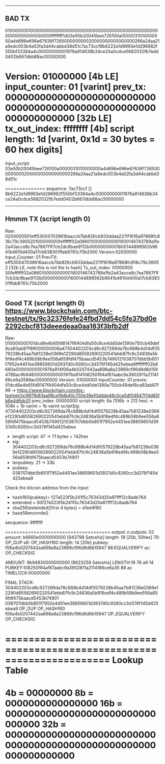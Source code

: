 






------------------------------------------------------------
BAD TX 
------------------------------------------------------------
01000000010000000000000000000000000000000000000000000000000000000000000000ffffffff1d03e50b20045bee726100a0000031010000000a4d696e696e67636f726500000000020000000000000000266a24aa21a9edc003b4a02fa3d44cabbd38d51c7ac73ccf8b6222e1d9993e1d296982f550bf33384a4c00000000001976a914638b34ce24a0cdce5682032fb7edd0402b667dbb88ac00000000

Version: 01000000 [4b LE]
input_counter: 01 [varint]
prev_tx: 0000000000000000000000000000000000000000000000000000000000000000 [32b LE]
tx_out_index: ffffffff [4b]
script length: 1d [varint, 0x1d = 30 bytes = 60 hex digits]
=======
input_script: 03e50b20045bee726100a0000031010000000a4d696e696e67636f726500000000020000000000000000266a24aa21a9edc003b4a02fa3d44cabbd38d51c

==============
sequence: 7ac73ccf []
8b6222e1d9993e1d296982f550bf33384a4c00000000001976a914638b34ce24a0cdce5682032fb7edd0402b667dbb88ac00000000



------------------------------------------------------------
Hmmm TX  (script length 0)
------------------------------------------------------------
Raw: 0200000001eff530047039616aaccb7bb826cb933ddaa2211f1616a97868fc818c79c390520100000000feffffff02a0860100000000001600146743789a1fe2a43acce8c7ea7667f1f7cb2dc8bae9112b00000000001600144898562b9641b4610d400a17cb638301ffab8761c70b2000
Version:02000000
Input_Counter: 01
PrevTX: eff530047039616aaccb7bb826cb933ddaa2211f1616a97868fc818c79c39052 [32b LE, note this is not the tx hash]
Tx_out_index: 01000000
00feffffff02a0860100000000001600146743789a1fe2a43acce8c7ea7667f1f7cb2dc8bae9112b00000000001600144898562b9641b4610d400a17cb638301ffab8761c70b2000




------------------------------------------------------------
Good TX  (script length 0)
https://www.blockchain.com/btc-testnet/tx/9c32376fefe24fbd7dd54c5fe37bd0e2292cbcf813deeedeaa0aa183f3bfb2df
------------------------------------------------------------
Raw: 010000000101dcd6e4b65fd8147f8404dfa50c8ce4dd0de1390e750cb49def8ca93ab87f99000000006a47304402203cd6c927269da76c688b4d14df0579228b45aa7b81238e0369e12290d85582690220541ebb87fc9c24836a5b916edf4c489b58b9ee556a659fdf475baacd5453b7490121038707dbb5b851f7952e4451ee38859601d3937d0c9260cc3d376f145d425ebea9ffffffff02b6660e00000000001976a914f06a4b0207442aa898a8a23869cf96d9d6b1594788ac9b948300000000001976a914108250f94af87aabc9a3902811a2114166ce6a3588ac00000000
Version: 01000000
InputCounter: 01
prevtx: 01dcd6e4b65fd8147f8404dfa50c8ce4dd0de1390e750cb49def8ca93ab87f99 -> https://www.blockchain.com/btc-testnet/tx/997fb83aa98cef9db40c750e39e10ddde48c0ca5df04847f14d85fb6e4d6dc01
prev_index: 00000000
script length: 6a (106b -> 212 hex) -> 104b + 1b varint + 1b varint
scriptSig: 47304402203cd6c927269da76c688b4d14df0579228b45aa7b81238e0369e12290d85582690220541ebb87fc9c24836a5b916edf4c489b58b9ee556a659fdf475baacd5453b7490121038707dbb5b851f7952e4451ee38859601d3937d0c9260cc3d376f145d425ebea
  - length script: 47 -> 71 bytes = 142hex
  - sig:  304402203cd6c927269da76c688b4d14df0579228b45aa7b81238e0369e12290d85582690220541ebb87fc9c24836a5b916edf4c489b58b9ee556a659fdf475baacd5453b74901
  - lenpubkey: 21 -> 33b
  - pubkey: 038707dbb5b851f7952e4451ee38859601d3937d0c9260cc3d376f145d425ebea9

Check the bitcoin address from the input:
- hash160(pubkey)= f27a523f5b241f5c76343d20a97fff12c8adb764
- extended = 00f27a523f5b241f5c76343d20a97fff12c8adb764
- sha256(extended)[first 4 bytes] = d1ee9f80
- base58enconde()


secquence: 9fffffff

=====================================
output:
n.outputs: 02
amount: b6660e0000000000 [943798 Satoshis]
length: 19 [25b, 50hex]
76: OP_DUP
a9: OP_HASH160
length: 14 [20b]
pubkey: f06a4b0207442aa898a8a23869cf96d9d6b15947
88:EQUALVERIFY
ac: OP_CHECKSIG

AMOUNT: 9b94830000000000 [8623259 Satoshis]
LENGTH:19
76
a9
14
PUBKEY:108250f94af87aabc9a3902811a2114166ce6a35
88
ac
TIMELOCK:00000000

FINAL STACK:
304402203cd6c927269da76c688b4d14df0579228b45aa7b81238e0369e12290d85582690220541ebb87fc9c24836a5b916edf4c489b58b9ee556a659fdf475baacd5453b74901
038707dbb5b851f7952e4451ee38859601d3937d0c9260cc3d376f145d425ebea9
OP_DUP
OP_HASH160
f06a4b0207442aa898a8a23869cf96d9d6b15947
OP_EQUALVERIFY
OP_CHECKSIG




======================================================================
Lookup Table
======================================================================
4b  = 00000000
8b  = 0000000000000000
16b = 00000000000000000000000000000000
32b = 0000000000000000000000000000000000000000000000000000000000000000
======================================================================
